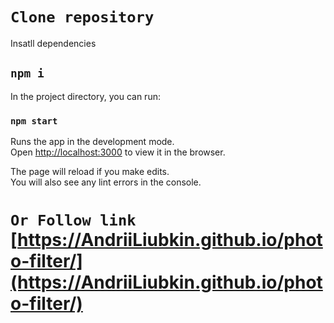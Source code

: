# `Clone repository `

Insatll dependencies

## `npm i`

In the project directory, you can run:

### `npm start`

Runs the app in the development mode.\
Open [http://localhost:3000](http://localhost:3000) to view it in the browser.

The page will reload if you make edits.\
You will also see any lint errors in the console.

# `Or Follow link` [https://AndriiLiubkin.github.io/photo-filter/](https://AndriiLiubkin.github.io/photo-filter/)
